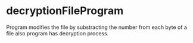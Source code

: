 # decryptionFileProgram
Program modifies the file by substracting the number from each byte of a file also program has decryption process.
